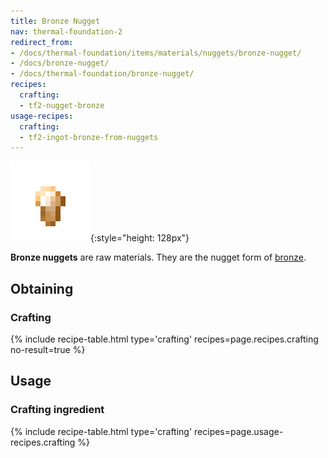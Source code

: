 ```yaml
---
title: Bronze Nugget
nav: thermal-foundation-2
redirect_from:
- /docs/thermal-foundation/items/materials/nuggets/bronze-nugget/
- /docs/bronze-nugget/
- /docs/thermal-foundation/bronze-nugget/
recipes:
  crafting:
  - tf2-nugget-bronze
usage-recipes:
  crafting:
  - tf2-ingot-bronze-from-nuggets
---
```


![Bronze nugget](/assets/images/thermal-foundation/nugget-bronze.png){:style="height: 128px"}


**Bronze nuggets** are raw materials. They are the nugget form of
[bronze](/docs/thermal-foundation-2/bronze-ingot/).


Obtaining
---------

### Crafting
{% include recipe-table.html type='crafting' recipes=page.recipes.crafting no-result=true %}


Usage
-----

### Crafting ingredient
{% include recipe-table.html type='crafting' recipes=page.usage-recipes.crafting %}
